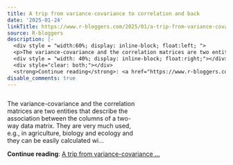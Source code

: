```yaml
---
title: A trip from variance-covariance to correlation and back
date: '2025-01-24'
linkTitle: https://www.r-bloggers.com/2025/01/a-trip-from-variance-covariance-to-correlation-and-back/
source: R-bloggers
description: |-
  <div style = "width:60%; display: inline-block; float:left; ">
  <p>The variance-covariance and the correlation matrices are two entities that describe the association between the columns of a two-way data matrix. They are very much used, e.g., in agriculture, biology and ecology and they can be easily calculated wi...</p></div>
  <div style = "width: 40%; display: inline-block; float:right;"></div>
  <div style="clear: both;"></div>
  <strong>Continue reading</strong>: <a href="https://www.r-bloggers.com/2025/01/a-trip-from-variance-covariance-to-correlation-and-back/">A trip from variance-covariance ...
disable_comments: true
---
```

<div style = "width:60%; display: inline-block; float:left; ">
<p>The variance-covariance and the correlation matrices are two entities that describe the association between the columns of a two-way data matrix. They are very much used, e.g., in agriculture, biology and ecology and they can be easily calculated wi...</p></div>
<div style = "width: 40%; display: inline-block; float:right;"></div>
<div style="clear: both;"></div>
<strong>Continue reading</strong>: <a href="https://www.r-bloggers.com/2025/01/a-trip-from-variance-covariance-to-correlation-and-back/">A trip from variance-covariance ...